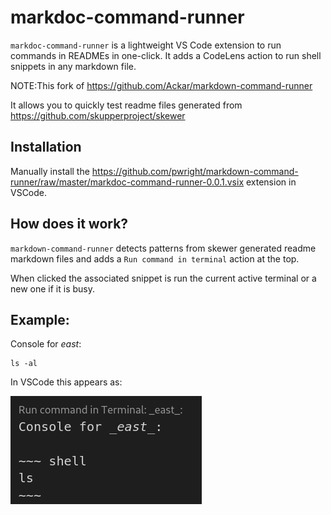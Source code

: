 # markdoc-command-runner

`markdoc-command-runner` is a lightweight VS Code extension to run commands in READMEs in one-click.
It adds a CodeLens action to run shell snippets in any markdown file.

NOTE:This fork of https://github.com/Ackar/markdown-command-runner

It allows you to quickly test readme files generated from 
https://github.com/skupperproject/skewer

## Installation

Manually install the https://github.com/pwright/markdown-command-runner/raw/master/markdoc-command-runner-0.0.1.vsix extension in VSCode.

## How does it work?

`markdown-command-runner` detects patterns from skewer generated readme markdown files and adds
a `Run command in terminal` action at the top.

When clicked the associated snippet is run the current active terminal or a new one if it is busy.

## Example:


Console for _east_:

~~~ shell
ls -al
~~~

In VSCode this appears as:

![./images/mcr1.png](images/mcr1.png)

